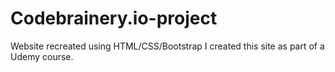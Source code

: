 # Codebrainery.io-project
Website recreated using HTML/CSS/Bootstrap
I created this site as part of a Udemy course. 
